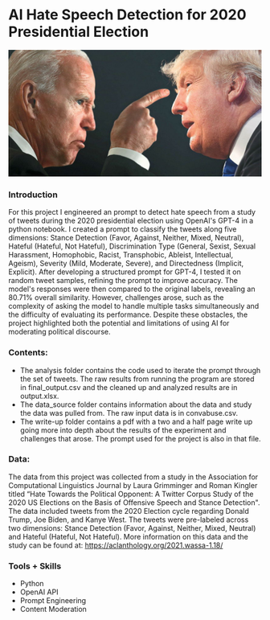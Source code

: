 # AI Hate Speech Detection for 2020 Presidential Election

![](8602b86bb2a731dc5421351afe94484d.jpg)

### Introduction

For this project I engineered an prompt to detect hate speech from a study of tweets during the 2020 presidential election using OpenAI's GPT-4 in a python notebook. I created a prompt to classify the tweets along five dimensions: Stance Detection (Favor, Against, Neither, Mixed, Neutral), Hateful (Hateful, Not Hateful), Discrimination Type (General, Sexist, Sexual Harassment, Homophobic, Racist, Transphobic, Ableist, Intellectual, Ageism), Severity (Mild, Moderate, Severe), and Directedness (Implicit, Explicit). After developing a structured prompt for GPT-4, I tested it on random tweet samples, refining the prompt to improve accuracy. The model's responses were then compared to the original labels, revealing an 80.71% overall similarity. However, challenges arose, such as the complexity of asking the model to handle multiple tasks simultaneously and the difficulty of evaluating its performance. Despite these obstacles, the project highlighted both the potential and limitations of using AI for moderating political discourse.

### Contents: 

- The analysis folder contains the code used to iterate the prompt through the set of tweets. The raw results from running the program are stored in final_output.csv and the cleaned up and analyzed results are in output.xlsx.
- The data_source folder contains information about the data and study the data was pulled from. The raw input data is in convabuse.csv.
- The write-up folder contains a pdf with a two and a half page write up going more into depth about the results of the experiment and challenges that arose. The prompt used for the project is also in that file.

### Data: 

The data from this project was collected from a study in the Association for Computational Linguistics Journal by Laura Grimminger and Roman Kingler titled “Hate Towards the Political Opponent: A Twitter Corpus Study of the 2020 US Elections on the Basis of Offensive Speech and Stance Detection". The data included tweets from the 2020 Election cycle regarding Donald Trump, Joe Biden, and Kanye West. The tweets were pre-labeled across two dimensions: Stance Detection (Favor, Against, Neither, Mixed, Neutral) and Hateful (Hateful, Not Hateful). More information on this data and the study can be found at: https://aclanthology.org/2021.wassa-1.18/

### Tools + Skills

- Python
- OpenAI API
- Prompt Engineering
- Content Moderation
